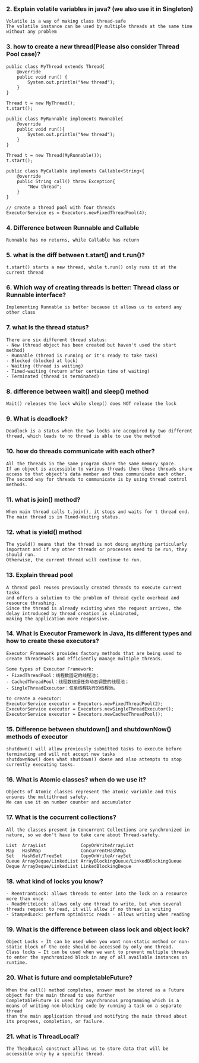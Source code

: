 ### 2. Explain volatile variables in java? (we also use it in Singleton)
```
Volatile is a way of making class thread-safe
The volatile instance can be used by multiple threads at the same time without any problem
```

### 3. how to create a new thread(Please also consider Thread Pool case)?
```
public class MyThread extends Thread{
    @override
    public void run() {
        System.out.println("New thread");
    }
}

Thread t = new MyThread();
t.start();
```

```
public class MyRunnable implements Runnable{
    @override
    public void run(){
        System.out.println("New thread");
    }
}

Thread t = new Thread(MyRunnable());
t.start();
```

```
public class MyCallable implements Callable<String>{
    @override
    public String call() throw Exception{
        "New thread";
    }
}
```

```
// create a thread pool with four threads
ExecutorService es = Executors.newFixedThreadPool(4);
```

### 4. Difference between Runnable and Callable
```
Runnable has no returns, while Callable has return
```

### 5. what is the diff between t.start() and t.run()?
```
t.start() starts a new thread, while t.run() only runs it at the current thread
```

### 6. Which way of creating threads is better: Thread class or Runnable interface?
```
Implementing Runnable is better because it allows us to extend any other class
```

### 7. what is the thread status?
```
There are six different thread status:
- New (thread object has been created but haven't used the start method)
- Runnable (thread is running or it's ready to take task)
- Blocked (blocked at lock)
- Waiting (thread is waiting)
- Timed-waiting (return after certain time of waiting)
- Terminated (thread is terminated)
```

### 8. difference between wait() and sleep() method 
```
Wait() releases the lock while sleep() does NOT release the lock
```

### 9. What is deadlock?
```
Deadlock is a status when the two locks are accquired by two different thread, which leads to no thread is able to use the method
```

### 10. how do threads communicate with each other?
```
All the threads in the same program share the same memory space. 
If an object is accessible to various threads then these threads share access to that object's data member and thus communicate each other. 
The second way for threads to communicate is by using thread control methods.
```

### 11. what is join() method?
```
When main thread calls t.join(), it stops and waits for t thread end. The main thread is in Timed-Waiting status.
```

### 12. what is yield() method
```
The yield() means that the thread is not doing anything particularly important and if any other threads or processes need to be run, they should run. 
Otherwise, the current thread will continue to run.
```

### 13. Explain thread pool
```
A thread pool reuses previously created threads to execute current tasks 
and offers a solution to the problem of thread cycle overhead and resource thrashing. 
Since the thread is already existing when the request arrives, the delay introduced by thread creation is eliminated, 
making the application more responsive.
```

### 14. What is Executor Framework in Java, its different types and how to create these executors?
```
Executor Framework provides factory methods that are being used to create ThreadPools and efficiently manage multiple threads.

Some types of Executor Framework:
- FixedThreadPool：线程数固定的线程池；
- CachedThreadPool：线程数根据任务动态调整的线程池；
- SingleThreadExecutor：仅单线程执行的线程池。

to create a executor:
ExecutorService executor = Executors.newFixedThreadPool(2);
ExecutorService executor = Executors.newSingleThreadExecutor();
ExecutorService executor = Executors.newCachedThreadPool();
```

### 15. Difference between shutdown() and shutdownNow() methods of executor
```
shutdown() will allow previously submitted tasks to execute before terminating and will not accept new tasks
shutdownNow() does what shutdown() doese and also attempts to stop currently executing tasks.
```

### 16. What is Atomic classes? when do we use it?
```
Objects of Atomic classes represent the atomic variable and this ensures the multithread safety.
We can use it on number counter and accumulator
```

### 17. What is the cocurrent collections?
```
All the classes present in Concurrent Collections are synchronized in nature, so we don't have to take care about Thread-safety.

List  ArrayList             CopyOnWriteArrayList
Map   HashMap               ConcurrentHashMap
Set   HashSet/TreeSet       CopyOnWriteArraySet
Queue ArrayDeque/LinkedList ArrayBlockingQueue/LinkedBlockingQueue
Deque ArrayDeque/LinkedList LinkedBlockingDeque
```

### 18. what kind of locks you know?
```
- ReentrantLock: allows threads to enter into the lock on a resource more than once
- ReadWriteLock: allows only one thread to write, but when several threads request to read, it will allow if no thread is writing
- StampedLock: perform optimistic reads - allows writing when reading
```

### 19. What is the difference between class lock and object lock?
```
Object Locks − It can be used when you want non-static method or non-static block of the code should be accessed by only one thread. 
Class locks − It can be used when we want to prevent multiple threads to enter the synchronized block in any of all available instances on runtime.
```

### 20. What is future and completableFuture?
```
When the call() method completes, answer must be stored as a Future object for the main thread to use further
CompletableFuture is used for asynchronous programming which is a means of writing non-blocking code by running a task on a separate thread 
than the main application thread and notifying the main thread about its progress, completion, or failure.
```

### 21. what is ThreadLocal?
```
The TheadLocal construct allows us to store data that will be accessible only by a specific thread.
```
